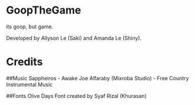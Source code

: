 # GoopTheGame
its goop, but game.

Developed by Allyson Le (Saki) and Amanda Le (Shiny).

# Credits 
##Music
 Sappheiros - Awake
 Joe Alfaraby (Mixroba Studio) - Free Country Instrumental Music

##Fonts
Olive Days Font created by Syaf Rizal (Khurasan)

